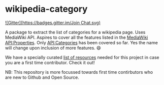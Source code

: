 # wikipedia-category
[![Gitter](https://badges.gitter.im/Join Chat.svg)](https://gitter.im/wikipedia-category/wikipedia-category?utm_source=badge&utm_medium=badge&utm_campaign=pr-badge&utm_content=badge)

A package to extract the list of categories for a wikipedia page. Uses MediaWiki API. Aspires to cover all the features listed in the [MediaWiki API:Properties](https://www.mediawiki.org/wiki/API:Properties). Only [API:Categories](https://www.mediawiki.org/wiki/API:Categories) has been covered so far. Yes the name will change upon inclusion of more features. :smile:

We have a specially curated [list of resources](https://github.com/abinashmeher999/wikipedia-category/wiki/Resources#first-time-contributors) needed for this project in case you are a first time contributor. Check it out!

NB: This repository is more focussed towards first time contirbutors who are new to Github and Open Source.
